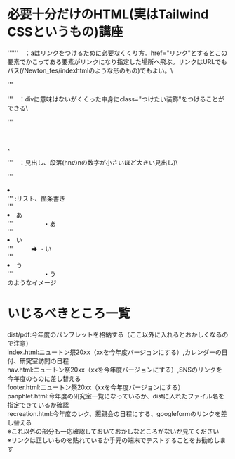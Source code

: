 # 必要十分だけのHTML(実はTailwind CSSというもの)講座
'''<a href="index.html"></a>'''　：aはリンクをつけるために必要なくくり方。href="リンク"とするとこの要素でかこってある要素がリンクになり指定した場所へ飛ぶ。リンクはURLでもパス(/Newton_fes/indexhtmlのような形のもの)でもよい。\

'''<div class="container mx-auto text-center"></div>'''　：divに意味はないがくくった中身にclass="つけたい装飾"をつけることができる\

'''<h1></h1>、<p></p>'''　：見出し、段落(hnのnの数字が小さいほど大きい見出し)\

'''<li></li>''' :リスト、箇条書き\
'''<li>あ</li>'''　　　　　・あ\
'''<li>い</li>'''　　　➡  ・い\
'''<li>う</li>'''　　　　　・う\
のようなイメージ

# いじるべきところ一覧
dist/pdf:今年度のパンフレットを格納する（ここ以外に入れるとおかしくなるので注意）\
index.html:ニュートン祭20xx（xxを今年度バージョンにする）,カレンダーの日付、研究室訪問の日程\
nav.html:ニュートン祭20xx（xxを今年度バージョンにする）,SNSのリンクを今年度のものに差し替える\
footer.html:ニュートン祭20xx（xxを今年度バージョンにする）\
panphlet.html:今年度の研究室一覧になっているか、distに入れたファイル名を指定できているか確認\
recreation.html:今年度のレク、懇親会の日程にする、googleformのリンクを差し替える\
※これ以外の部分も一応確認しておいておかしなところがないか見てください\
※リンクは正しいものを貼れているか手元の端末でテストすることをお勧めします




